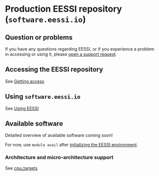 # Production EESSI repository (`software.eessi.io`)

## Question or problems

If you have any questions regarding EESSI, or if you experience a problem in accessing or using it,
please [open a support request](../support.md).

## Accessing the EESSI repository

See [Getting access](../getting_access/is_eessi_accessible.md)

## Using `software.eessi.io`

See [Using EESSI](../using_eessi/setting_up_environment.md)

## Available software

Detailed overview of available software coming soon!

For now, use `module avail` after [initializing the EESSI environment](../using_eessi/setting_up_environment.md).

### Architecture and micro-architecture support

See [cpu_targets](../software_layer/cpu_targets.md)

